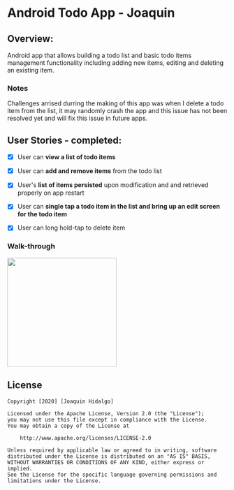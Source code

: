 # Android Todo App - Joaquin

## Overview:
Android app that allows building a todo list and basic todo items management functionality including adding new items, editing and deleting an existing item.

### Notes
Challenges arrised durring the making of this app was when I delete a todo item from the list, it may randomly crash the app and this issue has not been resolved yet and will fix this issue in future apps.

## User Stories - completed:

* [x] User can **view a list of todo items**
* [x] User can **add and remove items** from the todo list
* [x] User's **list of items persisted** upon modification and and retrieved properly on app restart

* [x] User can **single tap a todo item in the list and bring up an edit screen for the todo item**
* [X] User can long hold-tap to delete item


### Walk-through

<img src="https://media.giphy.com/media/CKWtq81fp3NQ4yE4Bf/giphy.gif" width=250><br>


## License

    Copyright [2020] [Joaquin Hidalgo]

    Licensed under the Apache License, Version 2.0 (the "License");
    you may not use this file except in compliance with the License.
    You may obtain a copy of the License at

        http://www.apache.org/licenses/LICENSE-2.0

    Unless required by applicable law or agreed to in writing, software
    distributed under the License is distributed on an "AS IS" BASIS,
    WITHOUT WARRANTIES OR CONDITIONS OF ANY KIND, either express or implied.
    See the License for the specific language governing permissions and
    limitations under the License.
